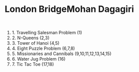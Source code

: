 <h1>London BridgeMohan Dagagiri</h1>
<br/>
<ol>
    <li>1. Travelling Salesman Problem (1)</li>
    <li>2. N-Queens (2,3)</li>
    <li>3. Tower of Hanoi (4,5)</li>
    <li>4. Eight Puzzle Problem (6,7,8)</li>
    <li>5. Missionaries and Cannibals (9,10,11,12,13,14,15)</li>
    <li>6. Water Jug Problem (16)</li>
    <li>7. Tic Tac Toe (17,18)</li>
</ol>